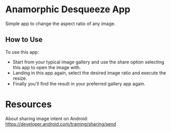# Anamorphic Desqueeze App

Simple app to change the aspect ratio of any image. 

## How to Use

To use this app:

- Start from your typical image gallery and use the share option selecting this app to open the image with.
- Landing in this app again, select the desired image ratio and execute the resize.
- Finally you\'ll find the result in your preferred gallery app again.


# Resources

About sharing image intent on Android: https://developer.android.com/training/sharing/send